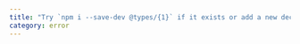 ```yaml
---
title: "Try `npm i --save-dev @types/{1}` if it exists or add a new declaration (.d.ts) file containing `declare module '{0}';`"
category: error
---
```

